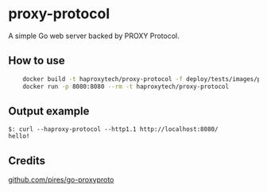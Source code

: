 # proxy-protocol

A simple Go web server backed by PROXY Protocol.

## How to use

```bash
    docker build -t haproxytech/proxy-protocol -f deploy/tests/images/proxy-protocol/Dockerfile deploy/tests/images/proxy-protocol
    docker run -p 8080:8080 --rm -t haproxytech/proxy-protocol
```

## Output example

```
$: curl --haproxy-protocol --http1.1 http://localhost:8080/
hello!
````

## Credits

[github.com/pires/go-proxyproto](https://github.com/pires/go-proxyproto)